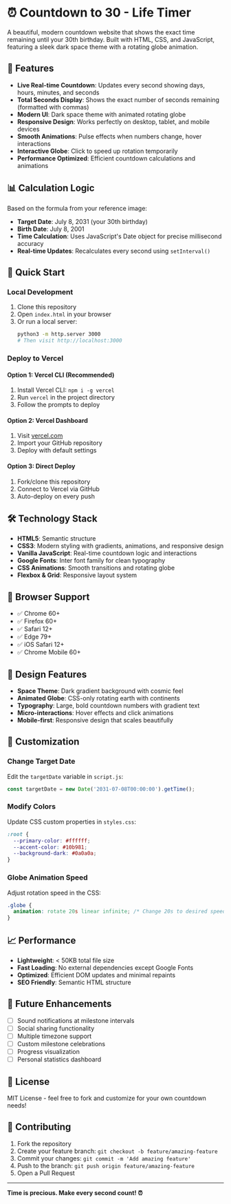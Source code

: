 # ⏰ Countdown to 30 - Life Timer

A beautiful, modern countdown website that shows the exact time remaining until your 30th birthday. Built with HTML, CSS, and JavaScript, featuring a sleek dark space theme with a rotating globe animation.

## 🎯 Features

- **Live Real-time Countdown**: Updates every second showing days, hours, minutes, and seconds
- **Total Seconds Display**: Shows the exact number of seconds remaining (formatted with commas)
- **Modern UI**: Dark space theme with animated rotating globe
- **Responsive Design**: Works perfectly on desktop, tablet, and mobile devices
- **Smooth Animations**: Pulse effects when numbers change, hover interactions
- **Interactive Globe**: Click to speed up rotation temporarily
- **Performance Optimized**: Efficient countdown calculations and animations

## 📊 Calculation Logic

Based on the formula from your reference image:
- **Target Date**: July 8, 2031 (your 30th birthday)
- **Birth Date**: July 8, 2001
- **Time Calculation**: Uses JavaScript's Date object for precise millisecond accuracy
- **Real-time Updates**: Recalculates every second using `setInterval()`

## 🚀 Quick Start

### Local Development
1. Clone this repository
2. Open `index.html` in your browser
3. Or run a local server:
   ```bash
   python3 -m http.server 3000
   # Then visit http://localhost:3000
   ```

### Deploy to Vercel

#### Option 1: Vercel CLI (Recommended)
1. Install Vercel CLI: `npm i -g vercel`
2. Run `vercel` in the project directory
3. Follow the prompts to deploy

#### Option 2: Vercel Dashboard
1. Visit [vercel.com](https://vercel.com)
2. Import your GitHub repository
3. Deploy with default settings

#### Option 3: Direct Deploy
1. Fork/clone this repository
2. Connect to Vercel via GitHub
3. Auto-deploy on every push

## 🛠️ Technology Stack

- **HTML5**: Semantic structure
- **CSS3**: Modern styling with gradients, animations, and responsive design
- **Vanilla JavaScript**: Real-time countdown logic and interactions
- **Google Fonts**: Inter font family for clean typography
- **CSS Animations**: Smooth transitions and rotating globe
- **Flexbox & Grid**: Responsive layout system

## 📱 Browser Support

- ✅ Chrome 60+
- ✅ Firefox 60+
- ✅ Safari 12+
- ✅ Edge 79+
- ✅ iOS Safari 12+
- ✅ Chrome Mobile 60+

## 🎨 Design Features

- **Space Theme**: Dark gradient background with cosmic feel
- **Animated Globe**: CSS-only rotating earth with continents
- **Typography**: Large, bold countdown numbers with gradient text
- **Micro-interactions**: Hover effects and click animations
- **Mobile-first**: Responsive design that scales beautifully

## 🔧 Customization

### Change Target Date
Edit the `targetDate` variable in `script.js`:
```javascript
const targetDate = new Date('2031-07-08T00:00:00').getTime();
```

### Modify Colors
Update CSS custom properties in `styles.css`:
```css
:root {
  --primary-color: #ffffff;
  --accent-color: #10b981;
  --background-dark: #0a0a0a;
}
```

### Globe Animation Speed
Adjust rotation speed in the CSS:
```css
.globe {
  animation: rotate 20s linear infinite; /* Change 20s to desired speed */
}
```

## 📈 Performance

- **Lightweight**: < 50KB total file size
- **Fast Loading**: No external dependencies except Google Fonts
- **Optimized**: Efficient DOM updates and minimal repaints
- **SEO Friendly**: Semantic HTML structure

## 🌟 Future Enhancements

- [ ] Sound notifications at milestone intervals
- [ ] Social sharing functionality
- [ ] Multiple timezone support
- [ ] Custom milestone celebrations
- [ ] Progress visualization
- [ ] Personal statistics dashboard

## 📄 License

MIT License - feel free to fork and customize for your own countdown needs!

## 🤝 Contributing

1. Fork the repository
2. Create your feature branch: `git checkout -b feature/amazing-feature`
3. Commit your changes: `git commit -m 'Add amazing feature'`
4. Push to the branch: `git push origin feature/amazing-feature`
5. Open a Pull Request

---

**Time is precious. Make every second count! ⏰**
